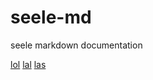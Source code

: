 # seele-md
seele markdown documentation

[lol](FAQ)
[lal](How-to-build-your-own-seele-network.md)
[las](./Format/How-to-build-your-own-seele-network.md)
